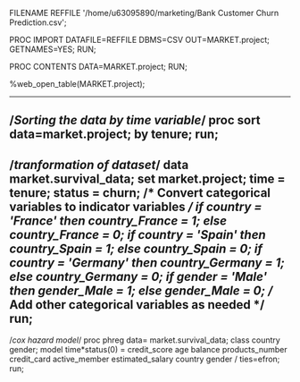 FILENAME REFFILE '/home/u63095890/marketing/Bank Customer Churn Prediction.csv';

PROC IMPORT DATAFILE=REFFILE
	DBMS=CSV
	OUT=MARKET.project;
	GETNAMES=YES;
RUN;

PROC CONTENTS DATA=MARKET.project; RUN;


%web_open_table(MARKET.project);

----------------------------------
/*Sorting the data by time variable*/
proc sort data=market.project;
  by tenure;
run;
-----------------------------------
/*tranformation of dataset*/
data market.survival_data;
  set market.project;
  time = tenure;
  status = churn;
  /* Convert categorical variables to indicator variables */
  if country = 'France' then country_France = 1; else country_France = 0;
  if country = 'Spain' then country_Spain = 1; else country_Spain = 0;
  if country = 'Germany' then country_Germany = 1; else country_Germany = 0;
  if gender = 'Male' then gender_Male = 1; else gender_Male = 0;
  /* Add other categorical variables as needed */
run;
-----------------------------------------------
/*cox hazard model*/
proc phreg data= market.survival_data;
  class country gender;
  model time*status(0) = credit_score age balance products_number credit_card active_member estimated_salary
                        country gender / ties=efron;
run;
